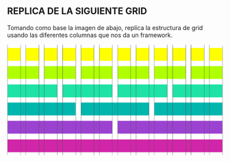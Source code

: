 ## REPLICA DE LA SIGUIENTE GRID

Tomando como base la imagen de abajo, replíca la estructura de grid usando las diferentes columnas que nos da un framework.

![ejemplo](assets/images/ejemplo.png)
